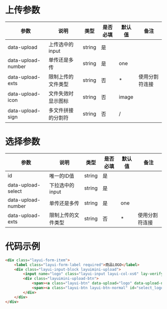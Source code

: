 # 上传参数

| 参数 | 说明 | 类型 | 是否必填| 默认值 | 备注|
| --- | --- | --- |--- | --- | --- |
| data-upload | 上传选中的input | string | 是 | | |
| data-upload-number | 单传还是多传 | string | 是 | one | |
| data-upload-exts | 限制上传的文件类型 | string | 否 | * | 使用分割符连接 |
| data-upload-icon | 文件失效时显示图标 | string | 否 |image| |
| data-upload-sign | 多文件拼接的分割符 | string | 否 | / |

# 选择参数

| 参数 | 说明 | 类型 | 是否必填| 默认值 | 备注|
| --- | --- | --- |--- | --- | --- |
| id | 唯一的ID值 | string | 是 | | |
| data-upload-select | 下拉选中的input | string | 是 | | |
| data-upload-number | 单传还是多传 | string | 是 | one | |
| data-upload-exts | 限制上传的文件类型 | string | 否 | * | 使用分割符连接 |

# 代码示例

```html
<div class="layui-form-item">
    <label class="layui-form-label required">商品LOGO</label>
    <div class="layui-input-block layuimini-upload">
        <input name="logo" class="layui-input layui-col-xs6" lay-verify="required" placeholder="请上传分类图片" value="{$row.logo|default=''}">
        <div class="layuimini-upload-btn">
            <span><a class="layui-btn" data-upload="logo" data-upload-number="one" data-upload-exts="png|jpg|ico|jpeg" data-upload-icon="image"><i class="fa fa-upload"></i> 上传</a></span>
            <span><a class="layui-btn layui-btn-normal" id="select_logo" data-upload-select="logo" data-upload-number="one" data-upload-mimetype="image/*"><i class="fa fa-list"></i> 选择</a></span>
        </div>
    </div>
</div>
```